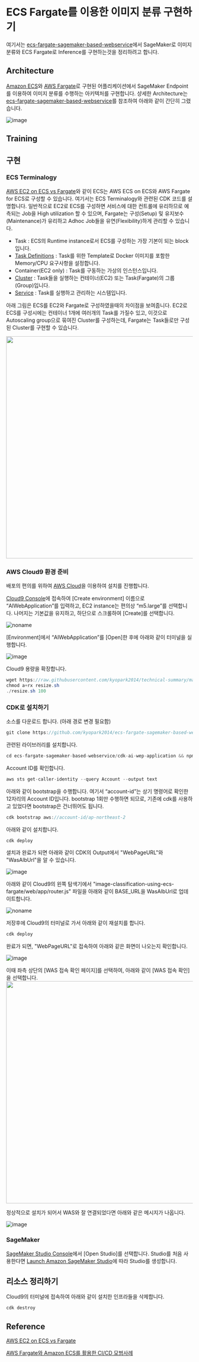 # ECS Fargate를 이용한 이미지 분류 구현하기

여기서는 [ecs-fargate-sagemaker-based-webservice](https://github.com/hijigoo/ecs-fargate-sagemaker-based-webservice)에서 SageMaker로 이미지 분류와 ECS Fargate로 Inference를 구현하는것을 정리하려고 합니다.

## Architecture

[Amazon ECS](https://aws.amazon.com/ko/ecs/)와 [AWS Fargate](https://aws.amazon.com/ko/fargate/)로 구현된 어플리케이션에서 SageMaker Endpoint를 이용하여 이미지 분류를 수행하는 아키텍처를 구현합니다. 샹세한 Architecture는 [ecs-fargate-sagemaker-based-webservice](https://github.com/hijigoo/ecs-fargate-sagemaker-based-webservice)를 참조하여 아래와 같이 간단히 그렸습니다.

![image](https://github.com/kyopark2014/image-classification-using-aws-fargate-for-ecs/assets/52392004/2d5012e3-902f-43e5-822f-44186a898f2d)


## Training

## 구현

### ECS Terminalogy

[AWS EC2 on ECS vs Fargate](https://www.youtube.com/watch?v=DVrGXjjkpig)와 같이 ECS는 AWS ECS on ECS와 AWS Fargate for ECS로 구성할 수 있습니다. 여기서는 ECS Terminalogy와 관련된 CDK 코드를 설명합니다. 일반적으로 EC2로 ECS를 구성하면 서비스에 대한 컨트롤에 유리하므로 예측되는 Job을 High utilization 할 수 있으며, Fargate는 구성(Setup) 및 유지보수(Maintenance)가 유리하고 Adhoc Job들을 유연(Flexibility)하게 관리할 수 있습니다. 

- Task : ECS의 Runtime instance로서 ECS를 구성하는 가장 기본이 되는 block입니다.
- [Task Definitions](./cdk-image-classification/README.md#task-definition-web) : Task를 위한 Template로 Docker 이미지를 포함한 Memory/CPU 요구사항을 설정합니다.
- Container(EC2 only) : Task를 구동하는 가상의 인스턴스입니다.
- [Cluster](./cdk-image-classification/README.md#cluster) : Task들을 실행하는 컨테이너(EC2) 또는 Task(Fargate)의 그룹(Group)입니다.
- [Service](./cdk-image-classification/README.md#task-definition-web) : Task를 실행하고 관리하는 시스템입니다.


아래 그림은 ECS를 EC2와 Fargate로 구성하였을때의 차이점을 보여줍니다. EC2로 ECS를 구성시에는 컨테이너 1개에 여러개의 Task를 가질수 있고, 이것으로 Autoscaling group으로 묶여진 Cluster를 구성하는데, Fargate는 Task들로만 구성된 Cluster를 구현할 수 있습니다.

<img src="https://github.com/kyopark2014/image-classification-using-ecs-fargate/assets/52392004/623b9cc2-0760-42dc-a9ef-3e8b534beb48" width="600">


### AWS Cloud9 환경 준비

배포의 편의를 위하여 [AWS Cloud](https://aws.amazon.com/ko/cloud9/)을 이용하여 설치를 진행합니다.

[Cloud9 Console](https://ap-northeast-2.console.aws.amazon.com/cloud9control/home?region=ap-northeast-2#/create)에 접속하여 [Create environment] 이름으로 “AIWebApplication”를 입력하고, EC2 instance는 편의상 “m5.large”를 선택합니다. 나머지는 기본값을 유지하고, 하단으로 스크롤하여 [Create]를 선택합니다.

![noname](https://github.com/kyopark2014/ecs-fargate-sagemaker-based-webservice/assets/52392004/85933efa-3e9e-458b-a9cc-a1ca0ba5bfa9)

[Environment]에서 “AIWebApplication”를 [Open]한 후에 아래와 같이 터미널을 실행합니다.

![image](https://github.com/kyopark2014/ecs-fargate-sagemaker-based-webservice/assets/52392004/272281b0-a99d-42ff-b771-2e69ba986a4f)

Cloud9 용량을 확장합니다.

```java
wget https://raw.githubusercontent.com/kyopark2014/technical-summary/main/resize.sh
chmod a+rx resize.sh
./resize.sh 100
```

### CDK로 설치하기

소스를 다운로드 합니다. (아래 경로 변경 필요함)

```java
git clone https://github.com/kyopark2014/ecs-fargate-sagemaker-based-webservice
```

관련된 라이브러리를 설치합니다.

```java
cd ecs-fargate-sagemaker-based-webservice/cdk-ai-wep-application && npm install
```

Account ID를 확인합니다.

```java
aws sts get-caller-identity --query Account --output text
```

아래와 같이 bootstrap을 수행합니다. 여기서 “account-id”는 상기 명령어로 확인한 12자리의 Account ID입니다. bootstrap 1회만 수행하면 되므로, 기존에 cdk를 사용하고 있었다면 bootstrap은 건너뛰어도 됩니다.

```java
cdk bootstrap aws://account-id/ap-northeast-2
```

아래와 같이 설치합니다.
 
```java
cdk deploy
```

셜치과 완료가 되면 아래와 같이 CDK의 Output에서 "WebPageURL"와 "WasAlbUrl"을 알 수 있습니다.

![image](https://github.com/kyopark2014/ecs-fargate-sagemaker-based-webservice/assets/52392004/9c308c78-618e-488e-8060-c98f684ce121)

아래와 같이 Cloud9의 왼쪽 탐색기에서 "image-classification-using-ecs-fargate/web/app/router.js" 파일을 아래와 같이 BASE_URL을 WasAlbUrl로 업데이트합니다.

![noname](https://github.com/kyopark2014/ecs-fargate-sagemaker-based-webservice/assets/52392004/b8af281b-5f7e-4235-a17e-aeb5d102cdc4)

저장후에 Cloud9의 터미널로 가서 아래와 같이 재설치를 합니다.

```java
cdk deploy
```

완료가 되면, "WebPageURL"로 접속하여 아래와 같은 화면이 나오는지 확인합니다. 

![image](https://github.com/kyopark2014/ecs-fargate-sagemaker-based-webservice/assets/52392004/f4c0f8e4-a0fb-48c5-8d6b-8c2055cd64b6)

이때 좌측 상단의 [WAS 접속 확인 페이지]를 선택하여, 아래와 같이 [WAS 접속 확인]을 선택합니다.
<img src="https://github.com/kyopark2014/ecs-fargate-sagemaker-based-webservice/assets/52392004/2d82ee90-d8d8-41d8-93d1-a22244485f60" width="600">

정상적으로 설치가 되어서 WAS와 잘 연결되었다면 아래와 같은 메시지가 나옵니다.

![image](https://github.com/kyopark2014/ecs-fargate-sagemaker-based-webservice/assets/52392004/f2f0b5db-6038-4f3d-91cd-8cab823beea8)




### SageMaker

[SageMaker Studio Console](https://ap-northeast-2.console.aws.amazon.com/sagemaker/home?region=ap-northeast-2#/studio-landing)에서 [Open Studio]를 선택합니다. Studio를 처음 사용한다면 [Launch Amazon SageMaker Studio](https://docs.aws.amazon.com/sagemaker/latest/dg/studio-launch.html)에 따라 Studio를 생성합니다.


## 리소스 정리하기

Cloud9의 터미널에 접속하여 아래와 같이 설치한 인프라들을 삭제합니다.

```java
cdk destroy
```


## Reference

[AWS EC2 on ECS vs Fargate](https://www.youtube.com/watch?v=DVrGXjjkpig)

[AWS Fargate와 Amazon ECS를 활용한 CI/CD 모범사례](https://www.youtube.com/watch?v=ZRPdVY5lFBM)
